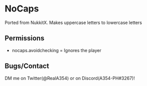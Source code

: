 # NoCaps
Ported from NukkitX. Makes uppercase letters to lowercase letters

## Permissions
- nocaps.avoidchecking = Ignores the player

## Bugs/Contact

DM me on Twitter(@RealA354) or on Discord(A354-PH#3267)!
